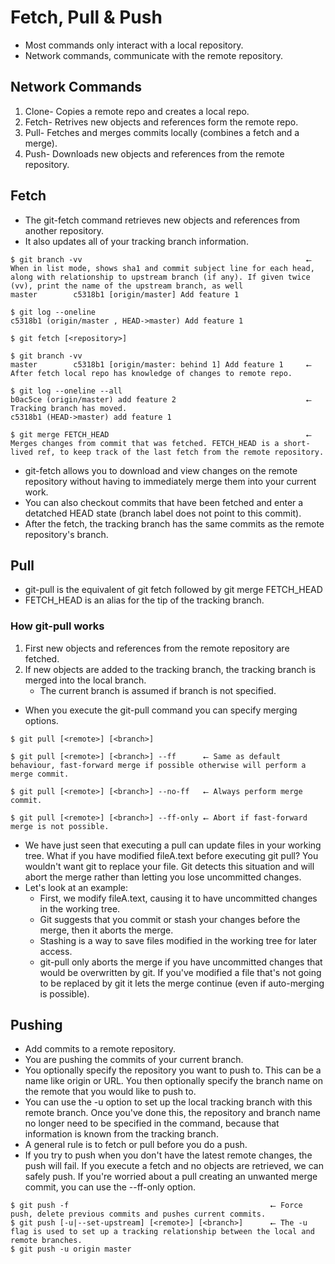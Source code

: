 # Fetch, Pull & Push

* Most commands only interact with a local repository. 
* Network commands, communicate with the remote repository.

## Network Commands

1) Clone- Copies a remote repo and creates a local repo.
2) Fetch- Retrives new objects and references form the remote repo.
3) Pull- Fetches and merges commits locally (combines a fetch and a merge).
4) Push- Downloads new objects and references from the remote repository. 

## Fetch

* The git-fetch command retrieves new objects and references from another repository. 
* It also updates all of your tracking branch information.

~~~
$ git branch -vv                                                  ⭠ When in list mode, shows sha1 and commit subject line for each head, along with relationship to upstream branch (if any). If given twice (vv), print the name of the upstream branch, as well
master        c5318b1 [origin/master] Add feature 1 

$ git log --oneline
c5318b1 (origin/master , HEAD->master) Add feature 1

$ git fetch [<repository>]  

$ git branch -vv 
master        c5318b1 [origin/master: behind 1] Add feature 1     ⭠ After fetch local repo has knowledge of changes to remote repo. 

$ git log --oneline --all
b0ac5ce (origin/master) add feature 2                             ⭠ Tracking branch has moved. 
c5318b1 (HEAD->master) add feature 1

$ git merge FETCH_HEAD                                            ⭠ Merges changes from commit that was fetched. FETCH_HEAD is a short-lived ref, to keep track of the last fetch from the remote repository.
~~~
* git-fetch allows you to download and view changes on the remote repository without having to immediately merge them into your current work. 
* You can also checkout commits that have been fetched and enter a detatched HEAD state (branch label does not point to this commit).
* After the fetch, the tracking branch has the same commits as the remote repository's branch. 

## Pull

* git-pull is the equivalent of git fetch followed by git merge FETCH_HEAD
* FETCH_HEAD is an alias for the tip of the tracking branch. 

### How git-pull works

1) First new objects and references from the remote repository are fetched.
2) If new objects are added to the tracking branch, the tracking branch is merged into the local branch.
    -  The current branch is assumed if branch is not specified. 

* When you execute the git-pull command you can specify merging options. 

~~~
$ git pull [<remote>] [<branch>] 

$ git pull [<remote>] [<branch>] --ff      ⭠ Same as default behaviour, fast-forward merge if possible otherwise will perform a merge commit.

$ git pull [<remote>] [<branch>] --no-ff   ⭠ Always perform merge commit.

$ git pull [<remote>] [<branch>] --ff-only ⭠ Abort if fast-forward merge is not possible.
~~~

* We have just seen that executing a pull can update files in your working tree. What if you have modified fileA.text before executing git pull? You wouldn't want git to replace your file. Git detects this situation and will abort the merge rather than letting you lose uncommitted changes. 
* Let's look at an example:
  - First, we modify fileA.text, causing it to have uncommitted changes in the working tree. 
  - Git suggests that you commit or stash your changes before the merge, then it aborts the merge. 
  - Stashing is a way to save files modified in the working tree for later access. 
  - git-pull only aborts the merge if you have uncommitted changes that would be overwritten by git. If you've modified a file that's not going to be replaced by git it lets the merge continue (even if auto-merging is possible). 

## Pushing
* Add commits to a remote repository.
*  You are pushing the commits of your current branch. 
* You optionally specify the repository you want to push to. This can be a name like origin or URL. You then optionally specify the branch name on the remote that you would like to push to. 
* You can use the -u option to set up the local tracking branch with this remote branch. Once you've done this, the repository and branch name no longer need to be specified in the command, because that information is known from the tracking branch.
*  A general rule is to fetch or pull before you do a push.
*  If you try to push when you don't have the latest remote changes, the push will fail. If you execute a fetch and no objects are retrieved, we can safely push. If you're worried about a pull creating an unwanted merge commit, you can use the --ff-only option.

~~~
$ git push -f                                             ⭠ Force push, delete previous commits and pushes current commits. 
$ git push [-u|--set-upstream] [<remote>] [<branch>]      ⭠ The -u flag is used to set up a tracking relationship between the local and                                                              remote branches. 
$ git push -u origin master
~~~
